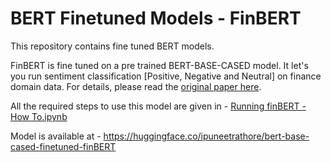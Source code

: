 # BERT Finetuned Models - FinBERT 
This repository contains fine tuned BERT models.

FinBERT is fine tuned on a pre trained BERT-BASE-CASED model. It let's you run sentiment classification [Positive, Negative and Neutral] on finance domain data. For details, please read the [original paper here](https://arxiv.org/pdf/1908.10063.pdf).

All the required steps to use this model are given in - [Running finBERT - How To.ipynb](https://github.com/ipuneetrathore/BERT_models/blob/master/Running%20finBERT%20-%20How%20To.ipynb) 

Model is available at - https://huggingface.co/ipuneetrathore/bert-base-cased-finetuned-finBERT

